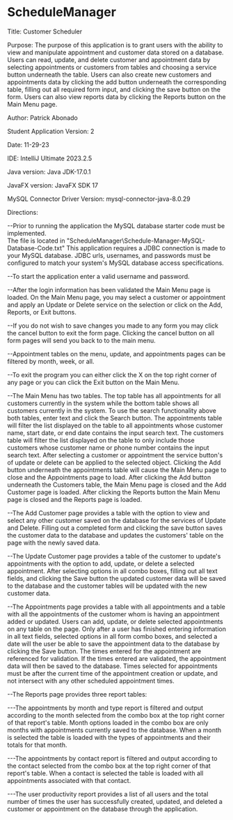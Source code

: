 # ScheduleManager
Title:	Customer Scheduler

Purpose: The purpose of this application is to grant users with the ability to view and manipulate appointment and customer data stored on a database. 
Users can read, update, and delete customer and appointment data by selecting appointments or customers from tables and choosing a service button underneath the table. 
Users can also create new customers and appointments data by clicking the add button underneath the corresponding table, filling out all required form input, and clicking the save button on the form.
Users can also view reports data by clicking the Reports button on the Main Menu page.

Author:	Patrick Abonado

Student Application Version:	2

Date:	11-29-23 

IDE:		IntelliJ Ultimate 2023.2.5

Java version:	Java JDK-17.0.1

JavaFX version:	JavaFX SDK 17

MySQL Connector Driver Version:		mysql-connector-java-8.0.29

Directions:

--Prior to running the application the MySQL database starter code must be implemented.  
The file is located in "ScheduleManager\Schedule-Manager-MySQL-Database-Code.txt"
This application requires a JDBC connection is made to your MySQL database. 
JDBC urls, usernames, and passwords must be configured to match your system's MySQL database access specifications.
	
--To start the application enter a valid username and password.

--After the login information has been validated the Main Menu page is loaded. 
On the Main Menu page, you may select a customer or appointment and apply an Update or Delete service on the selection or click on the Add, Reports, or Exit buttons.

--If you do not wish to save changes you made to any form you may click the cancel button to exit the form page. 
Clicking the cancel button on all form pages will send you back to to the main menu.

--Appointment tables on the menu, update, and appointments pages can be filtered by month, week, or all.

--To exit the program you can either click the X on the top right corner of any page or you can click the Exit button on the Main Menu.

--The Main Menu has two tables. The top table has all appointments for all customers currently in the system while the bottom table shows all customers currently in the system. To use the search functionality above both tables, enter text and click the Search button. The appointments table will filter the list displayed on the table to all appointments whose customer name, start date, or end date contains the input search text.  The customers table will filter the list displayed on the table to only include those customers whose customer name or phone number contains the input search text. 
After selecting a customer or appointment the service button's of update or delete can be applied to the selected object. 
Clicking the Add button underneath the appointments table will cause the Main Menu page to close and the Appointments page to load. 
After clicking the Add button underneath the Customers table, the Main Menu page is closed and the Add Customer page is loaded. 
After clicking the Reports button the Main Menu page is closed and the Reports page is loaded.

--The Add Customer page provides a table with the option to view and select any other customer saved on the database for the services of Update and Delete. 
Filling out a completed form and clicking the save button saves the customer data to the database and updates the customers' table on the page with the newly saved data.

--The Update Customer page provides a table of the customer to update's appointments with the option to add, update, or delete a selected appointment. 
After selecting options in all combo boxes, filling out all text fields, and clicking the Save button the updated customer data will be saved to the database and the customer tables will be updated with the new customer data.

--The Appointments page provides a table with all appointments and a table with all the appointments of the customer whom is having an appointment added or updated. 
Users can add, update, or delete selected appointments on any table on the page. 
Only after a user has finished entering information in all text fields, selected options in all form combo boxes, and selected a date will the user be able to save the appointment data to the database by clicking the Save button. 
The times entered for the appointment are referenced for validation. If the times entered are validated, the appointment data will then be saved to the database.
Times selected for appointments must be after the current time of the appointment creation or update, and not intersect with any other scheduled appointment times.

--The Reports page provides three report tables:

---The appointments by month and type report is filtered and output according to the month selected from the combo box at the top right corner of that report's table. 
Month options loaded in the combo box are only months with appointments currently saved to the database. 
When a month is selected the table is loaded with the types of appointments and their totals for that month.

---The appointments by contact report is filtered and output according to the contact selected from the combo box at the top right corner of that report's table.
When a contact is selected the table is loaded with all appointments associated with that contact.


---The user productivity report provides a list of all users and the total number of times the user has successfully created, updated, and deleted a customer or appointment on the database through the application.
